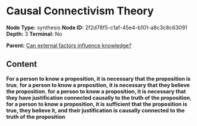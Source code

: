 # Causal Connectivism Theory

**Node Type:** synthesis
**Node ID:** 2f2d78f5-c1af-45e4-b101-a8c3c8c63091
**Depth:** 3
**Terminal:** No

**Parent:** [Can external factors influence knowledge?](can-external-factors-influence-knowledge.md)

## Content

**For a person to know a proposition, it is necessary that the proposition is true**, **for a person to know a proposition, it is necessary that they believe the proposition**, **for a person to know a proposition, it is necessary that they have justification connected causally to the truth of the proposition**, **for a person to know a proposition, it is sufficient that the proposition is true, they believe it, and their justification is causally connected to the truth of the proposition**

